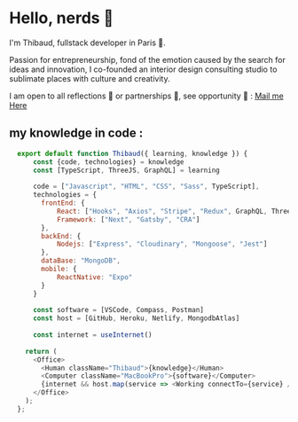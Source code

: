 # Hello, nerds 👋

I'm Thibaud, fullstack developer in Paris 🥐.

Passion for entrepreneurship, fond of the emotion caused by the search for ideas and innovation, I co-founded an interior design consulting studio to sublimate places with culture and creativity.

I am open to all reflections 🤔 or partnerships 🤝, see opportunity 🚀 : [Mail me Here](thibaudfaurevincent@gmail.com)


## my knowledge in code :
```javascript
  export default function Thibaud({ learning, knowledge }) {
      const {code, technologies} = knowledge
      const [TypeScript, ThreeJS, GraphQL] = learning
      
      code = ["Javascript", "HTML", "CSS", "Sass", TypeScript],
      technologies = {
        frontEnd: {
            React: ["Hooks", "Axios", "Stripe", "Redux", GraphQL, ThreeJS],
            Framework: ["Next", "Gatsby", "CRA"]
        },
        backEnd: {
            Nodejs: ["Express", "Cloudinary", "Mongoose", "Jest"]
        },
        dataBase: "MongoDB",
        mobile: {
            ReactNative: "Expo"
        }
      }
      
      const software = [VSCode, Compass, Postman]
      const host = [GitHub, Heroku, Netlify, MongodbAtlas]
      
      const internet = useInternet()
      
    return (
      <Office>
        <Human className="Thibaud">{knowledge}</Human>
        <Computer className="MacBookPro">{software}</Computer>
        {internet && host.map(service => <Working connectTo={service} />)}
      </Office>
    );
  };
```
